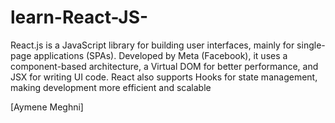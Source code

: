 # learn-React-JS-
React.js is a JavaScript library for building user interfaces, mainly for single-page applications (SPAs). Developed by Meta (Facebook), it uses a component-based architecture, a Virtual DOM for better performance, and JSX for writing UI code. React also supports Hooks for state management, making development more efficient and scalable

[Aymene Meghni]
